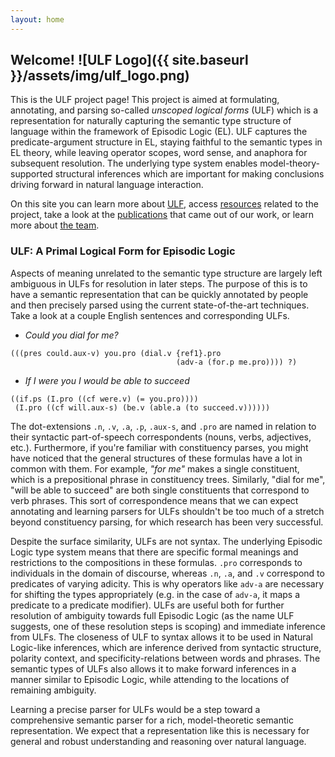 ```yaml
---
layout: home
---
```


## Welcome! ![ULF Logo]({{ site.baseurl }}/assets/img/ulf_logo.png)

This is the ULF project page! This project is aimed at formulating, annotating,
and parsing so-called _unscoped logical forms_ (ULF) which is a representation for naturally
capturing the semantic type structure of language within the framework of Episodic
Logic (EL). ULF captures the predicate-argument structure in EL, staying faithful to
the semantic types in EL theory, while leaving operator scopes, word sense, and anaphora
for subsequent resolution. The underlying type system enables model-theory-supported 
structural inferences which are important for making conclusions driving forward in 
natural language interaction.

On this site you can learn more about <a href="{{ site.baseurl }}/ulf/">ULF</a>, access <a
href="{{ site.baseurl }}/resources/">resources</a> related to the project, take a look at the
<a href="{{ site.baseurl }}/publications/">publications</a> that came out of our work, or 
learn more about <a href="{{ site.baseurl }}/about/">the team</a>. 

<!--
- TODO: add prev and next buttons on intro series
- TODO: add info
- TODO: incorporate codemirror to get ULF syntax and bracket highlighting
- TODO: table formatting
-->

### ULF: A Primal Logical Form for Episodic Logic

Aspects of meaning unrelated to the semantic type structure are largely left
ambiguous in ULFs for resolution in later steps. The purpose of this is to have a
semantic representation that can be quickly annotated by people and then precisely
parsed using the current state-of-the-art techniques. Take a look at a couple English
sentences and corresponding ULFs.

- _Could you dial for me?_
```
(((pres could.aux-v) you.pro (dial.v {ref1}.pro
                                     (adv-a (for.p me.pro)))) ?)
```

- _If I were you I would be able to succeed_
```
((if.ps (I.pro ((cf were.v) (= you.pro))))
 (I.pro ((cf will.aux-s) (be.v (able.a (to succeed.v))))))
```

The dot-extensions `.n`, `.v`, `.a`, `.p`, `.aux-s`, and `.pro` are named in
relation to their syntactic part-of-speech correspondents (nouns, verbs,
adjectives, etc.). Furthermore, if you're familiar with constituency parses, you
might have noticed that the general structures of these formulas have a lot in
common with them. For example, _"for me"_ makes a single constituent, which is a
prepositional phrase in constituency trees. Similarly, "dial for me", "will be
able to succeed" are both single constituents that correspond to verb phrases.
This sort of correspondence means that we can expect annotating and learning
parsers for ULFs shouldn't be too much of a stretch beyond constituency
parsing, for which research has been very successful.

Despite the surface similarity, ULFs are not syntax. The underlying Episodic
Logic type system means that there are specific formal meanings and
restrictions to the compositions in these formulas. `.pro` corresponds to
individuals in the domain of discourse, whereas `.n`, `.a`, and `.v` correspond to
predicates of varying adicity. This is why operators like `adv-a` are
necessary for shifting the types appropriately (e.g. in the case of `adv-a`, 
it maps a predicate to a predicate modifier). ULFs are useful both for
further resolution of ambiguity towards full Episodic Logic (as the name ULF
suggests, one of these resolution steps is scoping) and immediate inference
from ULFs. The closeness of ULF to syntax allows it to be used in Natural
Logic-like inferences, which are inference derived from syntactic structure,
polarity context, and specificity-relations between words and phrases. The
semantic types of ULFs also allows it to make forward inferences in a manner
similar to Episodic Logic, while attending to the locations of remaining
ambiguity.

Learning a precise parser for ULFs would be a step toward a comprehensive
semantic parser for a rich, model-theoretic semantic representation. We
expect that a representation like this is necessary for general and robust
understanding and reasoning over natural language.

